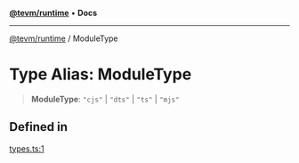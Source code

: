[**@tevm/runtime**](../README.md) • **Docs**

***

[@tevm/runtime](../globals.md) / ModuleType

# Type Alias: ModuleType

> **ModuleType**: `"cjs"` \| `"dts"` \| `"ts"` \| `"mjs"`

## Defined in

[types.ts:1](https://github.com/qbzzt/tevm-monorepo/blob/main/bundler-packages/runtime/src/types.ts#L1)
